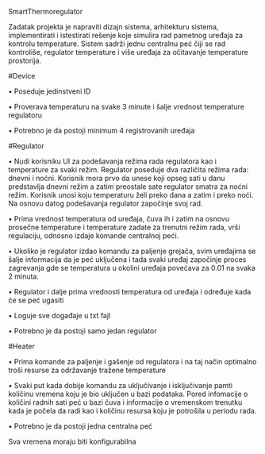  SmartThermoregulator

 Zadatak projekta je napraviti dizajn sistema, arhitekturu sistema, implementirati i istestirati rešenje koje simulira rad pametnog uređaja za kontrolu temperature. Sistem sadrži jednu centralnu peć čiji se rad kontroliše, regulator temperature i više uređaja za očitavanje temperature prostorija.

#Device

• Poseduje jedinstveni ID

• Proverava temperaturu na svake 3 minute i šalje vrednost temperature regulatoru

• Potrebno je da postoji minimum 4 registrovanih uređaja

#Regulator

• Nudi korisniku UI za podešavanja režima rada regulatora kao i temperature za svaki režim. Regulator poseduje dva različita režima rada: dnevni i noćni. Korisnik mora prvo da unese koji opseg sati u danu predstavlja dnevni režim a zatim preostale sate regulator smatra za noćni režim. Korisnik unosi koju temperaturu želi preko dana a zatim i preko noći. Na osnovu datog podešavanja regulator započinje svoj rad.

• Prima vrednost temperatura od uređaja, čuva ih i zatim na osnovu prosečne temperature i temperature zadate za trenutni režim rada, vrši regulaciju, odnosno izdaje komande centralnoj peći.

• Ukoliko je regulator izdao komandu za paljenje grejača, svim uređajima se šalje informacija da je peć uključena i tada svaki uređaj započinje proces zagrevanja gde se temperatura u okolini uređaja povećava za 0.01 na svaka 2 minuta.

• Regulator i dalje prima vrednosti temperatura od uređaja i određuje kada će se peć ugasiti

• Loguje sve događaje u txt fajl

• Potrebno je da postoji samo jedan regulator

#Heater

• Prima komande za paljenje i gašenje od regulatora i na taj način optimalno troši resurse za održavanje tražene temperature

• Svaki put kada dobije komandu za uključivanje i isključivanje pamti količinu vremena koju je bio uključen u bazi podataka. Pored infomacije o količini radnih sati peć u bazi čuva i informacije o vremenskom trenutku kada je počela da radi kao i količinu resursa koju je potrošila u periodu rada.

• Potrebno je da postoji jedna centralna peć

Sva vremena moraju biti konfigurabilna
